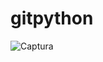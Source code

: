 # gitpython
![Captura](https://user-images.githubusercontent.com/16671022/150696637-bfd2b3ca-72ca-4fe7-8bef-0187012f9e05.JPG)
